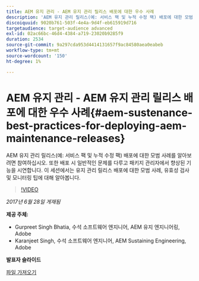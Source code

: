```yaml
---
title: AEM 유지 관리 - AEM 유지 관리 릴리스 배포에 대한 우수 사례
description: 'AEM 유지 관리 릴리스(예: 서비스 팩 및 누적 수정 팩) 배포에 대한 모범 사례를 알아보려면 참여하십시오. 또한 배포 시 일반적인 문제를 다루고 패키지 관리자에서 향상된 기능을 시연합니다. 이 세션에서는 유지 관리 릴리스 배포에 대한 모범 사례, 유효성 검사 및 모니터링 팁에 대해 알아봅니다.'
discoiquuid: 9020b761-503f-4e4a-9d4f-eb615919d716
targetaudience: target-audience advanced
exl-id: 02ac66bc-46d4-4384-a719-23020b9285f9
duration: 2534
source-git-commit: 9a297cda953d4414131657f9ac84580aea0eabeb
workflow-type: tm+mt
source-wordcount: '150'
ht-degree: 1%

---
```


# AEM 유지 관리 - AEM 유지 관리 릴리스 배포에 대한 우수 사례{#aem-sustenance-best-practices-for-deploying-aem-maintenance-releases}

AEM 유지 관리 릴리스(예: 서비스 팩 및 누적 수정 팩) 배포에 대한 모범 사례를 알아보려면 참여하십시오. 또한 배포 시 일반적인 문제를 다루고 패키지 관리자에서 향상된 기능을 시연합니다. 이 세션에서는 유지 관리 릴리스 배포에 대한 모범 사례, 유효성 검사 및 모니터링 팁에 대해 알아봅니다.

>[!VIDEO](https://video.tv.adobe.com/v/18982/?quality=9)

*2017년 6월 28일 게재됨*

**제공 주체:**

* Gurpreet Singh Bhatia, 수석 소프트웨어 엔지니어, AEM 유지 엔지니어링, Adobe
* Karanjeet Singh, 수석 소프트웨어 엔지니어, AEM Sustaining Engineering, Adobe

**발표자 슬라이드**

[파일 가져오기](assets/aem-sustenance-best-practices-gems.pdf)
<!--
[Get back to the Overview](https://helpx.adobe.com/experience-manager/kt/eseminars/gems/aem-index.html)
-->
